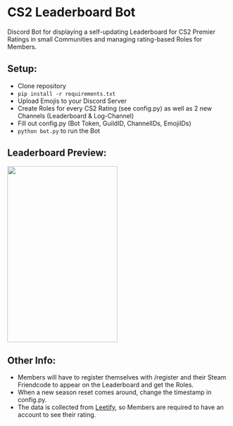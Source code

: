 # CS2 Leaderboard Bot

Discord Bot for displaying a self-updating Leaderboard for CS2 Premier Ratings in small Communities and managing rating-based Roles for Members.

## Setup:

- Clone repository
- `pip install -r requirements.txt`
- Upload Emojis to your Discord Server
- Create Roles for every CS2 Rating (see config.py) as well as 2 new Channels (Leaderboard & Log-Channel)
- Fill out config.py (Bot Token, GuildID, ChannelIDs, EmojiIDs)
- `python bot.py` to run the Bot

## Leaderboard Preview:

<img src="https://i.ibb.co/jhL93mg/image.png" width="250" height="400">

## Other Info:

- Members will have to register themselves with /register and their Steam Friendcode to appear on the Leaderboard and get the Roles.
- When a new season reset comes around, change the timestamp in config.py.
- The data is collected from [Leetify](https://leetify.com/app), so Members are required to have an account to see their rating.
